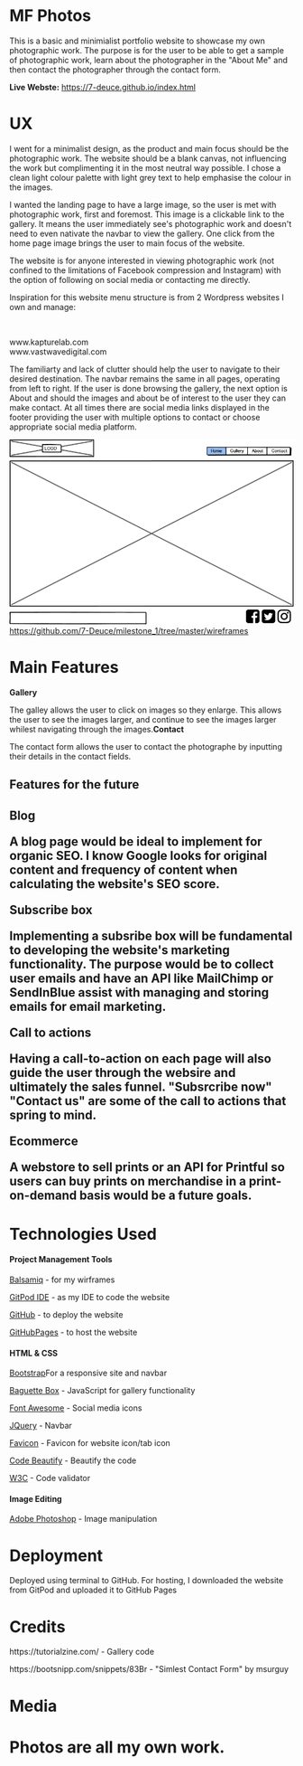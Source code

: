 <h1>MF Photos</h1>
<p>This is a basic and minimialist portfolio website to showcase my own photographic work. The purpose is for the user to be able to get a sample of photographic work, learn about the photographer in the "About Me" and then contact the photographer through the contact form. </p>
 
 **Live Webste:**
 https://7-deuce.github.io/index.html

<H1>UX</h1>

<p>I went for a minimalist design, as the product and main focus should be the photographic work. The website should be a blank canvas, not influencing the work but complimenting it in the most neutral way possible. I chose a clean light colour palette with light grey text to help emphasise the colour in the images. </P

<p>I wanted the landing page to have a large image, so the user is met with photographic work, first and foremost. This image is a clickable link to the gallery. It means the user immediately see's photographic work and doesn't need to even nativate the navbar to view the gallery. One click from the home page image brings the user to main focus of the website.</P>

The website is for anyone interested in viewing photographic work (not confined to the limitations of Facebook compression and Instagram) with the option of following on social media or contacting me directly. 

<p>Inspiration for this website menu structure is from 2 Wordpress websites I own and manage:</p>
<br><p>www.kapturelab.com</br>
www.vastwavedigital.com</p>

<P>The familiarty and lack of clutter should help the user to navigate to their desired destination. The navbar remains the same in all pages, operating from left to right. If the user is done browsing the gallery, the next option is About and should the images and about be of interest to the user they can make contact. At all times there are social media links displayed in the footer providing the user with multiple options to contact or choose appropriate social media platform. </p>

<img src="https://github.com/7-Deuce/milestone_1/blob/master/wireframes/home.png?raw=true"></img>
https://github.com/7-Deuce/milestone_1/tree/master/wireframes

<h1>Main Features</h1>

**Gallery**
<p>The galley allows the user to click on images so they enlarge. This allows the user to see the images larger, and continue to see the images larger whilest navigating through the images.</p?

**Contact**
<p>The contact form allows the user to contact the photographe by inputting their details in the contact fields.</p>

<h2>Features for the future<h2>
  
**Blog**  
<p>A blog page would be ideal to implement for organic SEO. I know Google looks for original content and frequency of content when calculating the website's SEO score.</p>

**Subscribe box**
<p>Implementing a subsribe box will be fundamental to developing the website's marketing functionality. The purpose would be to collect user emails and have an API like MailChimp or SendInBlue assist with managing and storing emails for email marketing.</p> 

**Call to actions**
<p>Having a call-to-action on each page will also guide the user through the websire and ultimately the sales funnel. "Subsrcribe now" "Contact us" are some of the call to actions that spring to mind.</p>

**Ecommerce**
<p>A webstore to sell prints or an API for Printful so users can buy prints on merchandise in a print-on-demand basis would be a future goals.</P>

<h1>Technologies Used</h1>

<h4>Project Management Tools</h4>
<p><a href="https://balsamiq.com/">Balsamiq</a> - for my wirframes</p>
<p><a href="https://www.gitpod.io/">GitPod IDE</a> - as my IDE to code the website</p>
<p><a href="https://github.com/">GitHub</a> - to deploy the website</p>
<p><a href="https://pages.github.com/">GitHubPages</a> - to host the website</p>

<h4>HTML & CSS</h4>
<p><a href="https://getbootstrap.com/">Bootstrap</a>For a responsive site and navbar</p>
<p><a href="https://cdnjs.com/libraries/baguettebox.js/">Baguette Box</a> - JavaScript for gallery functionality</p>
<p><a href="https://fontawesome.com/">Font Awesome</a> - Social media icons</p>
<p><a href="https://code.jquery.com/">JQuery</a> - Navbar</p>
<p><a href="https://favicon.io/">Favicon</a> - Favicon for website icon/tab icon </p>
<p><a href="https://codebeautify.org/">Code Beautify</a> - Beautify the code </p>
<p><a href="https://jigsaw.w3.org/">W3C</a> - Code validator</p>

<h4>Image Editing</h4>
<p><a href="https://www.adobe.com/products/photoshop/free-trial-download.html">Adobe Photoshop</a> - Image manipulation</p>


<h1>Deployment</h1>
Deployed using terminal to GitHub. For hosting, I downloaded the website from GitPod and uploaded it to GitHub Pages

<h1>Credits</h1>
<p>https://tutorialzine.com/ - Gallery code</p>
<p>https://bootsnipp.com/snippets/83Br - "Simlest Contact Form" by msurguy</p>

<h1>Media<h1/>
<p>Photos are all my own work.</p>
